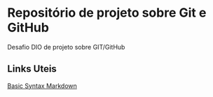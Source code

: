 # Repositório de projeto sobre Git e GitHub
Desafio DIO de projeto sobre GIT/GitHub

## Links Uteis
[Basic Syntax Markdown](https://www.markdownguide.org/basic-syntax/)

